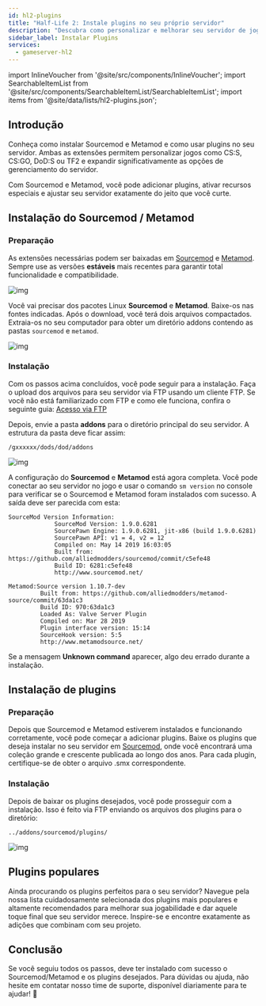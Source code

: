 ```yaml
---
id: hl2-plugins
title: "Half-Life 2: Instale plugins no seu próprio servidor"
description: "Descubra como personalizar e melhorar seu servidor de jogos com Sourcemod e Metamod para melhor gerenciamento e recursos → Saiba mais agora"
sidebar_label: Instalar Plugins
services:
  - gameserver-hl2
---
```


import InlineVoucher from '@site/src/components/InlineVoucher';
import SearchableItemList from '@site/src/components/SearchableItemList/SearchableItemList';
import items from '@site/data/lists/hl2-plugins.json';


## Introdução

Conheça como instalar Sourcemod e Metamod e como usar plugins no seu servidor. Ambas as extensões permitem personalizar jogos como CS:S, CS:GO, DoD:S ou TF2 e expandir significativamente as opções de gerenciamento do servidor.

Com Sourcemod e Metamod, você pode adicionar plugins, ativar recursos especiais e ajustar seu servidor exatamente do jeito que você curte.

<InlineVoucher />



## Instalação do Sourcemod / Metamod

### Preparação

As extensões necessárias podem ser baixadas em [Sourcemod](https://sourcemod.net/) e [Metamod](https://www.sourcemm.net/downloads.php?branch=stable). Sempre use as versões **estáveis** mais recentes para garantir total funcionalidade e compatibilidade.

![img](https://screensaver01.zap-hosting.com/index.php/s/STp7pRgjYS4c4yg/preview)

Você vai precisar dos pacotes Linux **Sourcemod** e **Metamod**. Baixe-os nas fontes indicadas. Após o download, você terá dois arquivos compactados. Extraia-os no seu computador para obter um diretório addons contendo as pastas `sourcemod` e `metamod`.

![img](https://screensaver01.zap-hosting.com/index.php/s/WbxyRK8FM7GKxqt/preview)

### Instalação

Com os passos acima concluídos, você pode seguir para a instalação. Faça o upload dos arquivos para seu servidor via FTP usando um cliente FTP. Se você não está familiarizado com FTP e como ele funciona, confira o seguinte guia: [Acesso via FTP](gameserver-ftpaccess.md)

Depois, envie a pasta **addons** para o diretório principal do seu servidor. A estrutura da pasta deve ficar assim:

```
/gxxxxxx/dods/dod/addons
```

![img](https://screensaver01.zap-hosting.com/index.php/s/JzWxPT3yP4zAsHz/preview)

A configuração do **Sourcemod** e **Metamod** está agora completa. Você pode conectar ao seu servidor no jogo e usar o comando ``sm version`` no console para verificar se o Sourcemod e Metamod foram instalados com sucesso. A saída deve ser parecida com esta:

```
SourceMod Version Information:
             SourceMod Version: 1.9.0.6281
             SourcePawn Engine: 1.9.0.6281, jit-x86 (build 1.9.0.6281)
             SourcePawn API: v1 = 4, v2 = 12
             Compiled on: May 14 2019 16:03:05
             Built from: https://github.com/alliedmodders/sourcemod/commit/c5efe48
             Build ID: 6281:c5efe48
             http://www.sourcemod.net/
```
```             
Metamod:Source version 1.10.7-dev
         Built from: https://github.com/alliedmodders/metamod-source/commit/63da1c3
         Build ID: 970:63da1c3
         Loaded As: Valve Server Plugin
         Compiled on: Mar 28 2019
         Plugin interface version: 15:14
         SourceHook version: 5:5
         http://www.metamodsource.net/
```

Se a mensagem **Unknown command** aparecer, algo deu errado durante a instalação.



## Instalação de plugins

### Preparação

Depois que Sourcemod e Metamod estiverem instalados e funcionando corretamente, você pode começar a adicionar plugins. Baixe os plugins que deseja instalar no seu servidor em [Sourcemod](https://sourcemod.net/), onde você encontrará uma coleção grande e crescente publicada ao longo dos anos. Para cada plugin, certifique-se de obter o arquivo .smx correspondente.

### Instalação

Depois de baixar os plugins desejados, você pode prosseguir com a instalação. Isso é feito via FTP enviando os arquivos dos plugins para o diretório:

```
../addons/sourcemod/plugins/
```


![img](https://screensaver01.zap-hosting.com/index.php/s/A6E4cQCwQnoqTKc/preview)



## Plugins populares
Ainda procurando os plugins perfeitos para o seu servidor? Navegue pela nossa lista cuidadosamente selecionada dos plugins mais populares e altamente recomendados para melhorar sua jogabilidade e dar aquele toque final que seu servidor merece. Inspire-se e encontre exatamente as adições que combinam com seu projeto.
<SearchableItemList items={items} />


## Conclusão

Se você seguiu todos os passos, deve ter instalado com sucesso o Sourcemod/Metamod e os plugins desejados. Para dúvidas ou ajuda, não hesite em contatar nosso time de suporte, disponível diariamente para te ajudar! 🙂

<InlineVoucher />